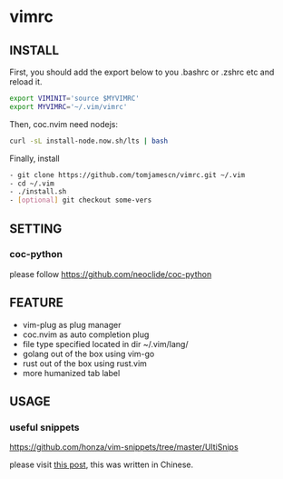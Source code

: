 # vimrc

## INSTALL

First, you should add the export below to you .bashrc or .zshrc etc and reload it.
```sh
export VIMINIT='source $MYVIMRC'
export MYVIMRC='~/.vim/vimrc'
```

Then, coc.nvim need nodejs:
```sh
curl -sL install-node.now.sh/lts | bash
```

Finally, install
```sh
- git clone https://github.com/tomjamescn/vimrc.git ~/.vim
- cd ~/.vim
- ./install.sh
- [optional] git checkout some-vers
```

## SETTING
### coc-python
please follow https://github.com/neoclide/coc-python


## FEATURE
- vim-plug as plug manager
- coc.nvim as auto completion plug
- file type specified located in dir ~/.vim/lang/
- golang out of the box using vim-go
- rust out of the box using rust.vim
- more humanized tab label

## USAGE

### useful snippets
https://github.com/honza/vim-snippets/tree/master/UltiSnips



please visit [this post](https://tomjamescn.github.io/2019-07-28-mastering-vim-part-2/), this was written in Chinese.
